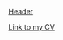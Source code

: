 [Header](https://github.com/HeavyO/Assets/blob/main/Udovychenko.png)

[Link to my CV](https://drive.google.com/file/d/1ifuFhIPVT4Vq5HEmPWKTfyj5uIxmqMYv/view?usp=share_link)
